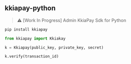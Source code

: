 ## kkiapay-python
> ⚠️ [Work In Progress] Admin KkiaPay Sdk for Python

```bash
pip install kkiapay
```

```python
from kkiapay import Kkiakay

k = Kkiapay(public_key, private_key, secret)

k.verify(transaction_id)

```